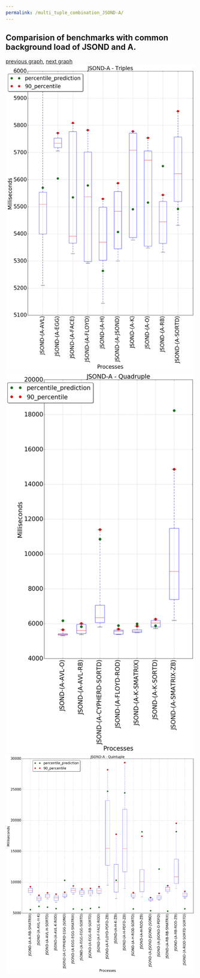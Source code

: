 ```yaml
---
permalink: /multi_tuple_combination_JSOND-A/
---
```



 ## Comparision of benchmarks with common background load of JSOND and A.

[previous graph](../multi_tuple_combination_JSOND-AVL/), [next graph](../multi_tuple_combination_JSOND-CYPHERD/)
![graph figure](./images/triple/JSOND/JSOND-A_box.png)![graph figure](./images/quadruple/JSOND/JSOND-A_box.png)![graph figure](./images/quintuple/JSOND/JSOND-A_box.png)